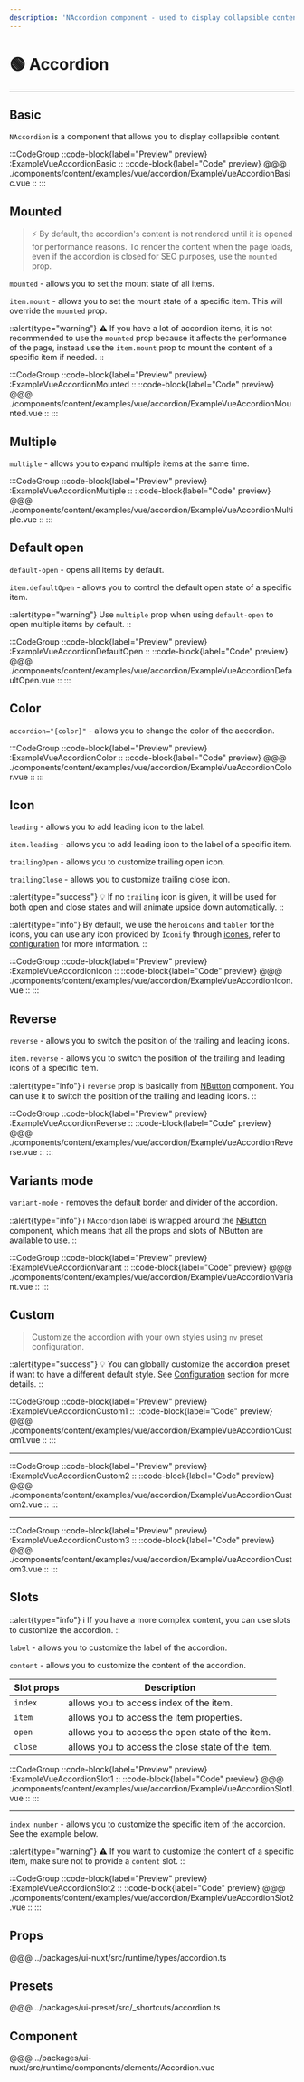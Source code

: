 ```yaml
---
description: 'NAccordion component - used to display collapsible content.'
---
```


# 🟢 Accordion

---

## Basic

`NAccordion` is a component that allows you to display collapsible content.

:::CodeGroup
::code-block{label="Preview" preview}
  :ExampleVueAccordionBasic
::
::code-block{label="Code" preview}
@@@ ./components/content/examples/vue/accordion/ExampleVueAccordionBasic.vue
::
:::

## Mounted

> ⚡ By default, the accordion's content is not rendered until it is opened for performance reasons. To render the content when the page loads, even if the accordion is closed for SEO purposes, use the `mounted` prop.

`mounted` - allows you to set the mount state of all items.

`item.mount` - allows you to set the mount state of a specific item. This will override the `mounted` prop.

::alert{type="warning"}
⚠️ If you have a lot of accordion items, it is not recommended to use the `mounted` prop because it affects the performance of the page, instead use the `item.mount` prop to mount the content of a specific item if needed.
::

:::CodeGroup
::code-block{label="Preview" preview}
  :ExampleVueAccordionMounted
::
::code-block{label="Code" preview}
@@@ ./components/content/examples/vue/accordion/ExampleVueAccordionMounted.vue
::
:::

## Multiple

`multiple` - allows you to expand multiple items at the same time.

:::CodeGroup
::code-block{label="Preview" preview}
  :ExampleVueAccordionMultiple
::
::code-block{label="Code" preview}
@@@ ./components/content/examples/vue/accordion/ExampleVueAccordionMultiple.vue
::
:::

## Default open

`default-open` - opens all items by default.

`item.defaultOpen` - allows you to control the default open state of a specific item.

::alert{type="warning"}
Use `multiple` prop when using `default-open` to open multiple items by default.
::

:::CodeGroup
::code-block{label="Preview" preview}
  :ExampleVueAccordionDefaultOpen
::
::code-block{label="Code" preview}
@@@ ./components/content/examples/vue/accordion/ExampleVueAccordionDefaultOpen.vue
::
:::

## Color

`accordion="{color}"` - allows you to change the color of the accordion.

:::CodeGroup
::code-block{label="Preview" preview}
  :ExampleVueAccordionColor
::
::code-block{label="Code" preview}
@@@ ./components/content/examples/vue/accordion/ExampleVueAccordionColor.vue
::
:::


## Icon

`leading` - allows you to add leading icon to the label.

`item.leading` - allows you to add leading icon to the label of a specific item.

`trailingOpen` - allows you to customize trailing open icon.

`trailingClose` - allows you to customize trailing close icon.

::alert{type="success"}
💡 If no `trailing` icon is given, it will be used for both open and close states and will animate upside down automatically.
::

::alert{type="info"}
By default, we use the `heroicons` and `tabler` for the icons, you can use any icon provided by `Iconify` through [icones](https://icones.js.org/), refer to [configuration](/guide/getting-started/configuration) for more information.
::

:::CodeGroup
::code-block{label="Preview" preview}
  :ExampleVueAccordionIcon
::
::code-block{label="Code" preview}
@@@ ./components/content/examples/vue/accordion/ExampleVueAccordionIcon.vue
::
:::

## Reverse

`reverse` - allows you to switch the position of the trailing and leading icons.

`item.reverse` - allows you to switch the position of the trailing and leading icons of a specific item.

::alert{type="info"}
ℹ️ `reverse` prop is basically from [NButton](elements/button) component. You can use it to switch the position of the trailing and leading icons.
::

:::CodeGroup
::code-block{label="Preview" preview}
  :ExampleVueAccordionReverse
::
::code-block{label="Code" preview}
@@@ ./components/content/examples/vue/accordion/ExampleVueAccordionReverse.vue
::
:::

## Variants mode

`variant-mode` - removes the default border and divider of the accordion.

::alert{type="info"}
ℹ️ `NAccordion` label is wrapped around the [NButton](elements/button) component, which means that all the props and slots of NButton are available to use.
::

:::CodeGroup
::code-block{label="Preview" preview}
  :ExampleVueAccordionVariant
::
::code-block{label="Code" preview}
@@@ ./components/content/examples/vue/accordion/ExampleVueAccordionVariant.vue
::
:::

## Custom

> Customize the accordion with your own styles using `nv` preset configuration.

::alert{type="success"}
💡 You can globally customize the accordion preset if want to have a different default style. See [Configuration](/guide/getting-started/configuration) section for more details.
::

:::CodeGroup
::code-block{label="Preview" preview}
  :ExampleVueAccordionCustom1
::
::code-block{label="Code" preview}
@@@ ./components/content/examples/vue/accordion/ExampleVueAccordionCustom1.vue
::
:::

---

:::CodeGroup
::code-block{label="Preview" preview}
  :ExampleVueAccordionCustom2
::
::code-block{label="Code" preview}
@@@ ./components/content/examples/vue/accordion/ExampleVueAccordionCustom2.vue
::
:::

---

:::CodeGroup
::code-block{label="Preview" preview}
  :ExampleVueAccordionCustom3
::
::code-block{label="Code" preview}
@@@ ./components/content/examples/vue/accordion/ExampleVueAccordionCustom3.vue
::
:::

## Slots

::alert{type="info"}
ℹ️ If you have a more complex content, you can use slots to customize the accordion.
::

`label` - allows you to customize the label of the accordion.

`content` - allows you to customize the content of the accordion.

| Slot props | Description                                       |
| ---------- | ------------------------------------------------- |
| `index`    | allows you to access index of the item.           |
| `item`     | allows you to access the item properties.         |
| `open`     | allows you to access the open state of the item.  |
| `close`    | allows you to access the close state of the item. |

:::CodeGroup
::code-block{label="Preview" preview}
  :ExampleVueAccordionSlot1
::
::code-block{label="Code" preview}
@@@ ./components/content/examples/vue/accordion/ExampleVueAccordionSlot1.vue
::
:::

---

`index number` - allows you to customize the specific item of the accordion. See the example below.

::alert{type="warning"}
⚠️ If you want to customize the content of a specific item, make sure not to provide a `content` slot.
::

:::CodeGroup
::code-block{label="Preview" preview}
  :ExampleVueAccordionSlot2
::
::code-block{label="Code" preview}
@@@ ./components/content/examples/vue/accordion/ExampleVueAccordionSlot2.vue
::
:::

## Props
@@@ ../packages/ui-nuxt/src/runtime/types/accordion.ts

## Presets
@@@ ../packages/ui-preset/src/_shortcuts/accordion.ts

## Component
@@@ ../packages/ui-nuxt/src/runtime/components/elements/Accordion.vue


